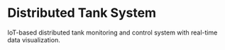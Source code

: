 # Distributed Tank System
IoT-based distributed tank monitoring and control system with real-time data visualization.
